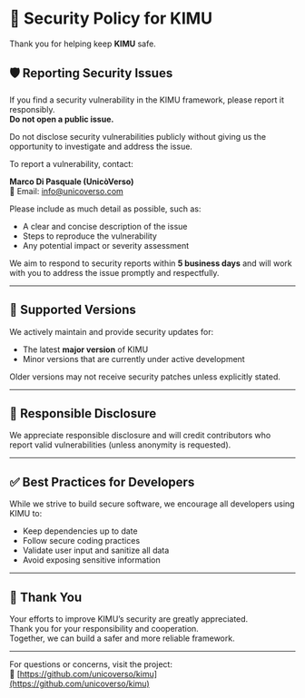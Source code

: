 # 🔐 Security Policy for KIMU

Thank you for helping keep **KIMU** safe.

## 🛡️ Reporting Security Issues

If you find a security vulnerability in the KIMU framework, please report it responsibly.  
**Do not open a public issue.**

Do not disclose security vulnerabilities publicly without giving us the opportunity to investigate and address the issue.

To report a vulnerability, contact:

**Marco Di Pasquale (UnicòVerso)**  
📧 Email: [info@unicoverso.com](mailto:info@unicoverso.com)

Please include as much detail as possible, such as:

- A clear and concise description of the issue  
- Steps to reproduce the vulnerability  
- Any potential impact or severity assessment  

We aim to respond to security reports within **5 business days** and will work with you to address the issue promptly and respectfully.

---

## 📝 Supported Versions

We actively maintain and provide security updates for:

- The latest **major version** of KIMU  
- Minor versions that are currently under active development  

Older versions may not receive security patches unless explicitly stated.

---

## 🤝 Responsible Disclosure

We appreciate responsible disclosure and will credit contributors who report valid vulnerabilities (unless anonymity is requested).

---

## ✅ Best Practices for Developers

While we strive to build secure software, we encourage all developers using KIMU to:

- Keep dependencies up to date  
- Follow secure coding practices  
- Validate user input and sanitize all data  
- Avoid exposing sensitive information  

---

## 🙏 Thank You

Your efforts to improve KIMU’s security are greatly appreciated.  
Thank you for your responsibility and cooperation.  
Together, we can build a safer and more reliable framework.

---

For questions or concerns, visit the project:  
🔗 [https://github.com/unicoverso/kimu](https://github.com/unicoverso/kimu)
